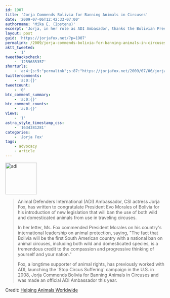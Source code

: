 ```yaml
---
id: 1907
title: 'Jorja Commends Bolivia for Banning Animals in Circuses'
date: '2009-07-06T12:42:33-07:00'
authorname: 'Mika E. (Ipstenu)'
excerpt: 'Jorja, in her role as ADI Ambasador, thanks the Bolivian President for his ban on animals in circuses.'
layout: post
guid: 'https://jorjafox.net/?p=1907'
permalink: /2009/jorja-commends-bolivia-for-banning-animals-in-circuses/
aktt_tweeted:
    - '1'
tweetbackscheck:
    - '1259685357'
shorturls:
    - 'a:4:{s:9:"permalink";s:87:"https://jorjafox.net/2009/07/06/jorja-commends-bolivia-for-banning-animals-in-circuses/";s:7:"tinyurl";s:25:"http://tinyurl.com/nhv9tk";s:4:"isgd";s:18:"http://is.gd/53d8o";s:5:"bitly";s:20:"http://bit.ly/7pwkAZ";}'
twittercomments:
    - 'a:0:{}'
tweetcount:
    - '0'
btc_comment_summary:
    - 'a:0:{}'
btc_comment_counts:
    - 'a:0:{}'
Views:
    - '1'
astra_style_timestamp_css:
    - '1634381281'
categories:
    - 'Jorja Fox'
tags:
    - advocacy
    - article
---
```


<a href="//static.jorjafox.net/wordpress/2009/07/adi.jpg"><img src="//static.jorjafox.net/wordpress/2009/07/adi-100x100.jpg" alt="adi" title="adi" width="100" height="100" class="alignleft size-thumbnail wp-image-1908" /></a> <blockquote>Animal Defenders International (ADI) Ambassador, CSI actress Jorja Fox, has written to congratulate President Evo Morales of Bolivia for his introduction of new legislation that will ban the use of both wild and domesticated animals from use in traveling circuses.

In her letter, Ms. Fox commended President Morales on his country's international leadership on animal protection, saying, "The fact that Bolivia will be the first South American country with a national ban on animal circuses, including both wild and domesticated species, is a tremendous credit to the compassion and progressive thinking of yourself and your nation."

Fox, a longtime supporter of animal rights, has previously worked with ADI, launching the 'Stop Circus Suffering' campaign in the U.S. in 2008, Jorja Commends Bolivia for Banning Animals in Circuses and was made an official ADI Ambassador this year.</blockquote>

Credit: <a href="http://helpinganimalsworldwide.blogspot.com/2009/07/adi-ambassador-jorja-fox-commends.html">Helping Animals Worldwide</a>
